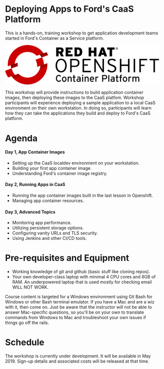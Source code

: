 # Deploying Apps to Ford's CaaS Platform

This is a hands-on, training workshop to get application development teams started in Ford's Container as a Service platform.

![](images/OpenShift_Logo.svg)

This workshop will provide instructions to build application container images, then deploying these images to the CaaS platfom. Workshop participants will experience deploying a sample application to a local CaaS environment on their own workstation. In doing so, participants will learn how they can take the applications they build and deploy to Ford's CaaS platform.

# Agenda

#### Day 1, App Container Images
- Setting up the CaaS localdev environment on your workstation.
- Building your first app container image.
- Understanding Ford's container image registry.

#### Day 2, Running Apps in CaaS
- Running the app container images built in the last lesson in Openshift.
- Managing app container resources.

#### Day 3, Advanced Topics
- Monitoring app performance.
- Utilizing persistent storage options.
- Configuring vanity URLs and TLS security.
- Using Jenkins and other CI/CD tools.

# Pre-requisites and Equipment
- Working knowledge of git and github (basic stuff like cloning repos).
- Your own developer-class laptop with minimal 4 CPU cores and 8GB of RAM. An underpowered laptop that is used mostly for checking email WILL NOT WORK.

Course content is targeted for a Windows environment using Git Bash for Windows or other Bash terminal emulator. If you have a Mac and are a wiz with it, then come on. Just be aware that the instructor will not be able to answer Mac-specific questions, so you'll be on your own to translate commands from Windows to Mac and troubleshoot your own issues if things go off the rails.

# Schedule

The workshop is currently under development. It will be available in May 2019. Sign-up details and associated costs will be released at that time.